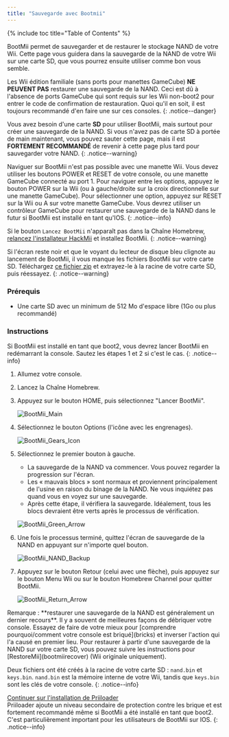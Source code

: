 ```yaml
---
title: "Sauvegarde avec Bootmii"
---
```


{% include toc title="Table of Contents" %}

BootMii permet de sauvegarder et de restaurer le stockage NAND de votre Wii. Cette page vous guidera dans la sauvegarde de la NAND de votre Wii sur une carte SD, que vous pourrez ensuite utiliser comme bon vous semble.

Les Wii édition familiale (sans ports pour manettes GameCube) **NE PEUVENT PAS** restaurer une sauvegarde de la NAND. Ceci est dû à l'absence de ports GameCube qui sont requis sur les Wii non-boot2 pour entrer le code de confirmation de restauration. Quoi qu'il en soit, il est toujours recommandé d'en faire une sur ces consoles.
{: .notice--danger}

Vous avez besoin d'une carte **SD** pour utiliser BootMii, mais surtout pour créer une sauvegarde de la NAND. Si vous n'avez pas de carte SD à portée de main maintenant, vous pouvez sauter cette page, mais il est **FORTEMENT RECOMMANDÉ** de revenir à cette page plus tard pour sauvegarder votre NAND.
{: .notice--warning}

Naviguer sur BootMii n'est pas possible avec une manette Wii. Vous devez utiliser les boutons POWER et RESET de votre console, ou une manette GameCube connecté au port 1. Pour naviguer entre les options, appuyez le bouton POWER sur la Wii (ou à gauche/droite sur la croix directionnelle sur une manette GameCube). Pour sélectionner une option, appuyez sur RESET sur la Wii ou A sur votre manette GameCube. Vous devrez utiliser un contrôleur GameCube pour restaurer une sauvegarde de la NAND dans le futur si BootMii est installé en tant qu'IOS.
{: .notice--info}

Si le bouton `Lancez BootMii` n'apparaît pas dans la Chaîne Homebrew, [relancez l'installateur HackMii](hackmii) et installez BootMii.
{: .notice--warning}

Si l'écran reste noir et que le voyant du lecteur de disque bleu clignote au lancement de BootMii, il vous manque les fichiers BootMii sur votre carte SD. Téléchargez [ce fichier zip](https://static.hackmii.com/bootmii_sd_files.zip) et extrayez-le à la racine de votre carte SD, puis réessayez.
{: .notice--warning}

### Prérequis

* Une carte SD avec un minimum de 512 Mo d'espace libre (1Go ou plus recommandé)

### Instructions

Si BootMii est installé en tant que boot2, vous devrez lancer BootMii en redémarrant la console. Sautez les étapes 1 et 2 si c'est le cas.
{: .notice--info}

1. Allumez votre console.
1. Lancez la Chaîne Homebrew.
1. Appuyez sur le bouton HOME, puis sélectionnez "Lancer BootMii".

    ![BootMii_Main](/images/bootmii/BootMii_Main.png)

1. Sélectionnez le bouton Options (l'icône avec les engrenages).

    ![BootMii_Gears_Icon](/images/bootmii/BootMii_Gears_Icon.png)

1. Sélectionnez le premier bouton à gauche.
    + La sauvegarde de la NAND va commencer. Vous pouvez regarder la progression sur l'écran.
    + Les « mauvais blocs » sont normaux et proviennent principalement de l'usine en raison du binage de la NAND. Ne vous inquiétez pas quand vous en voyez sur une sauvegarde.
    + Après cette étape, il vérifiera la sauvegarde. Idéalement, tous les blocs devraient être verts après le processus de vérification.

    ![BootMii_Green_Arrow](/images/bootmii/BootMii_Green_Arrow.png)

1. Une fois le processus terminé, quittez l'écran de sauvegarde de la NAND en appuyant sur n'importe quel bouton.

    ![BootMii_NAND_Backup](/images/bootmii/BootMii_NAND_Backup.png)

1. Appuyez sur le bouton Retour (celui avec une flèche), puis appuyez sur le bouton Menu Wii ou sur le bouton Homebrew Channel pour quitter BootMii.

    ![BootMii_Return_Arrow](/images/bootmii/BootMii_Return_Arrow.png)

<div id="restore-notice" class="notice" markdown="1">
Remarque : **restaurer une sauvegarde de la NAND est généralement un dernier recours**. Il y a souvent de meilleures façons de débriquer votre console.
Essayez de faire de votre mieux pour [comprendre pourquoi/comment votre console est briqué](bricks) et inverser l'action qui l'a causé en premier lieu.
Pour restaurer à partir d'une sauvegarde de la NAND sur votre carte SD, vous pouvez suivre les instructions pour [RestoreMii](bootmiirecover) (Wii originale uniquement).
</div>

Deux fichiers ont été créés à la racine de votre carte SD : `nand.bin` et `keys.bin`. `nand.bin` est la mémoire interne de votre Wii, tandis que `keys.bin` sont les clés de votre console.
{: .notice--info}

[Continuer sur l'installation de Priiloader](priiloader)<br> Priiloader ajoute un niveau secondaire de protection contre les brique et est fortement recommandé même si BootMii a été installé en tant que boot2. C'est particulièrement important pour les utilisateurs de BootMii sur IOS.
{: .notice--info}